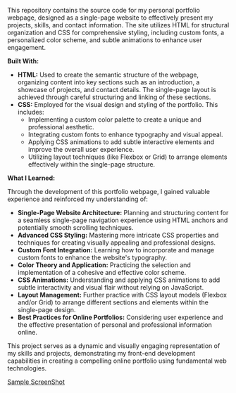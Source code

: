 This repository contains the source code for my personal portfolio webpage, designed as a single-page website to effectively present my projects, skills, and contact information. The site utilizes HTML for structural organization and CSS for comprehensive styling, including custom fonts, a personalized color scheme, and subtle animations to enhance user engagement.

**Built With:**

* **HTML:** Used to create the semantic structure of the webpage, organizing content into key sections such as an introduction, a showcase of projects, and contact details. The single-page layout is achieved through careful structuring and linking of these sections.
* **CSS:** Employed for the visual design and styling of the portfolio. This includes:
    * Implementing a custom color palette to create a unique and professional aesthetic.
    * Integrating custom fonts to enhance typography and visual appeal.
    * Applying CSS animations to add subtle interactive elements and improve the overall user experience.
    * Utilizing layout techniques (like Flexbox or Grid) to arrange elements effectively within the single-page structure.

**What I Learned:**

Through the development of this portfolio webpage, I gained valuable experience and reinforced my understanding of:

* **Single-Page Website Architecture:** Planning and structuring content for a seamless single-page navigation experience using HTML anchors and potentially smooth scrolling techniques.
* **Advanced CSS Styling:** Mastering more intricate CSS properties and techniques for creating visually appealing and professional designs.
* **Custom Font Integration:** Learning how to incorporate and manage custom fonts to enhance the website's typography.
* **Color Theory and Application:** Practicing the selection and implementation of a cohesive and effective color scheme.
* **CSS Animations:** Understanding and applying CSS animations to add subtle interactivity and visual flair without relying on JavaScript.
* **Layout Management:** Further practice with CSS layout models (Flexbox and/or Grid) to arrange different sections and elements within the single-page design.
* **Best Practices for Online Portfolios:** Considering user experience and the effective presentation of personal and professional information online.

This project serves as a dynamic and visually engaging representation of my skills and projects, demonstrating my front-end development capabilities in creating a compelling online portfolio using fundamental web technologies.

[Sample ScreenShot](https://github.com/user-attachments/assets/f962210e-a78a-4232-9bb5-4e8674574946)
